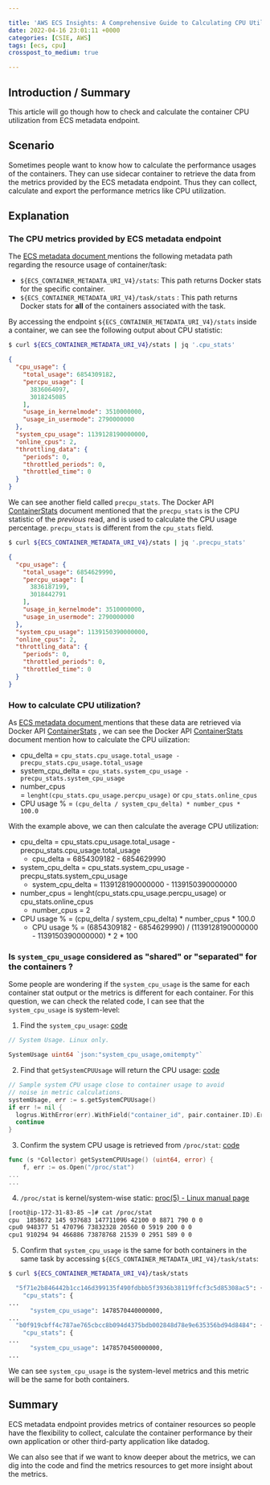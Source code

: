 ```yaml
---

title: 'AWS ECS Insights: A Comprehensive Guide to Calculating CPU Utilization from ECS Endpoint'
date: 2022-04-16 23:01:11 +0000
categories: [CSIE, AWS]
tags: [ecs, cpu]
crosspost_to_medium: true

---
```


## Introduction / Summary

This article will go though how to check and calculate the container CPU utilization from ECS metadata endpoint.

## Scenario

Sometimes people want to know how to calculate the performance usages of the containers. They can use sidecar container to retrieve the data from the metrics provided by the ECS metadata endpoint. Thus they can collect, calculate and export the performance metrics like CPU utilization.

## Explanation

### The CPU metrics provided by ECS metadata endpoint

The [ECS metadata document ](https://docs.aws.amazon.com/AmazonECS/latest/developerguide/task-metadata-endpoint-v4.html#task-metadata-endpoint-v4-paths) mentions the following metadata path regarding the resource usage of container/task:

- `${ECS_CONTAINER_METADATA_URI_V4}/stats`: This path returns Docker stats for the specific container.
- `${ECS_CONTAINER_METADATA_URI_V4}/task/stats` : This path returns Docker stats for **all** of the containers associated with the task.

By accessing the endpoint `${ECS_CONTAINER_METADATA_URI_V4}/stats` inside a container, we can see the following output about CPU statistic:

```bash
$ curl ${ECS_CONTAINER_METADATA_URI_V4}/stats | jq '.cpu_stats'
```

```json
{
  "cpu_usage": {
    "total_usage": 6854309182,
    "percpu_usage": [
      3836064097,
      3018245085
    ],
    "usage_in_kernelmode": 3510000000,
    "usage_in_usermode": 2790000000
  },
  "system_cpu_usage": 1139128190000000,
  "online_cpus": 2,
  "throttling_data": {
    "periods": 0,
    "throttled_periods": 0,
    "throttled_time": 0
  }
}
```

We can see another field called `precpu_stats`. The Docker API [ContainerStats](https://docs.docker.com/engine/api/v1.30/#operation/ContainerStats) document mentioned that the `precpu_stats` is the CPU statistic of the _previous_ read, and is used to calculate the CPU usage percentage. `precpu_stats` is different from the `cpu_stats` field.

```bash
$ curl ${ECS_CONTAINER_METADATA_URI_V4}/stats | jq '.precpu_stats'
```

```json
{
  "cpu_usage": {
    "total_usage": 6854629990,
    "percpu_usage": [
      3836187199,
      3018442791
    ],
    "usage_in_kernelmode": 3510000000,
    "usage_in_usermode": 2790000000
  },
  "system_cpu_usage": 1139150390000000,
  "online_cpus": 2,
  "throttling_data": {
    "periods": 0,
    "throttled_periods": 0,
    "throttled_time": 0
  }
}
```


### How to calculate CPU utilization?

As [ECS metadata document ](https://docs.aws.amazon.com/AmazonECS/latest/developerguide/task-metadata-endpoint-v4.html#task-metadata-endpoint-v4-paths) mentions that these data are retrieved via Docker API [ContainerStats](https://docs.docker.com/engine/api/v1.30/#operation/ContainerStats) , we can see the Docker API [ContainerStats](https://docs.docker.com/engine/api/v1.30/#operation/ContainerStats) document mention how to calculate the CPU uilization:

-   cpu_delta = `cpu_stats.cpu_usage.total_usage - precpu_stats.cpu_usage.total_usage`
-   system_cpu_delta = `cpu_stats.system_cpu_usage - precpu_stats.system_cpu_usage`
-   number_cpus = `lenght(cpu_stats.cpu_usage.percpu_usage)` or `cpu_stats.online_cpus`
-   CPU usage % = `(cpu_delta / system_cpu_delta) * number_cpus * 100.0`

With the example above, we can then calculate the average CPU utilization:

- cpu_delta = cpu_stats.cpu_usage.total_usage - precpu_stats.cpu_usage.total_usage
    - cpu_delta = 6854309182 - 6854629990
- system_cpu_delta = cpu_stats.system_cpu_usage - precpu_stats.system_cpu_usage
    - system_cpu_delta = 1139128190000000 - 1139150390000000
- number_cpus = lenght(cpu_stats.cpu_usage.percpu_usage) or cpu_stats.online_cpus
    - number_cpus = 2
- CPU usage % = (cpu_delta / system_cpu_delta) * number_cpus * 100.0
    - CPU usage % = (6854309182 - 6854629990) / (1139128190000000 - 1139150390000000) * 2 * 100

### Is `system_cpu_usage` considered as "shared" or "separated" for the containers ?

Some people are wondering if the `system_cpu_usage` is the same for each container stat output or the metrics is different for each container. For this question, we can check the related code, I can see that the `system_cpu_usage` is system-level:

1. Find the `system_cpu_usage`:  [code](https://github.com/moby/moby/blob/7b9275c0da707b030e62c96b679a976f31f929d3/api/types/stats.go)

```go
// System Usage. Linux only.

SystemUsage uint64 `json:"system_cpu_usage,omitempty"`
```

2. Find that `getSystemCPUUsage` will return the CPU usage: [code](https://github.com/moby/moby/blob/2773f81aa5e9e34733675a7aa7e4219391caccb0/daemon/stats/collector.go#L121)

```go
// Sample system CPU usage close to container usage to avoid
// noise in metric calculations.
systemUsage, err := s.getSystemCPUUsage()
if err != nil {
  logrus.WithError(err).WithField("container_id", pair.container.ID).Errorf("collecting system cpu usage")
  continue
}
```

3. Confirm the system CPU usage is retrieved from `/proc/stat`: [code](https://github.com/moby/moby/blob/2773f81aa5e9e34733675a7aa7e4219391caccb0/daemon/stats/collector_unix.go#L31)

```go
func (s *Collector) getSystemCPUUsage() (uint64, error) {
	f, err := os.Open("/proc/stat")
...
...
```

4. `/proc/stat` is kernel/system-wise static: [proc(5) - Linux manual page](https://man7.org/linux/man-pages/man5/proc.5.html)

```bash
[root@ip-172-31-83-85 ~]# cat /proc/stat
cpu  1858672 145 937683 147711096 42100 0 8871 790 0 0
cpu0 948377 51 470796 73832328 20560 0 5919 200 0 0
cpu1 910294 94 466886 73878768 21539 0 2951 589 0 0
```

5. Confirm that `system_cpu_usage` is the same for both containers in the same task by accessing `${ECS_CONTAINER_METADATA_URI_V4}/task/stats`:

```bash
$ curl ${ECS_CONTAINER_METADATA_URI_V4}/task/stats

  "5f71e2b846442b1cc146d399135f490fdbbb5f3936b38119ffcf3c5d85308ac5": {
    "cpu_stats": {
...
      "system_cpu_usage": 1478570440000000,
...
  "b0f919cbff4c787ae765cbcc8b094d4375bdb002848d78e9e635356bd94d8484": {
    "cpu_stats": {
...
      "system_cpu_usage": 1478570450000000,
...
```

We can see `system_cpu_usage` is the system-level metrics and this metric will be the same for both containers.

## Summary

ECS metadata endpoint provides metrics of container resources so people have the flexibility to collect, calculate the container performance by their own application or other third-party application like datadog.

We can also see that if we want to know deeper about the metrics, we can dig into the code and find the metrics resources to get more insight about the metrics.
